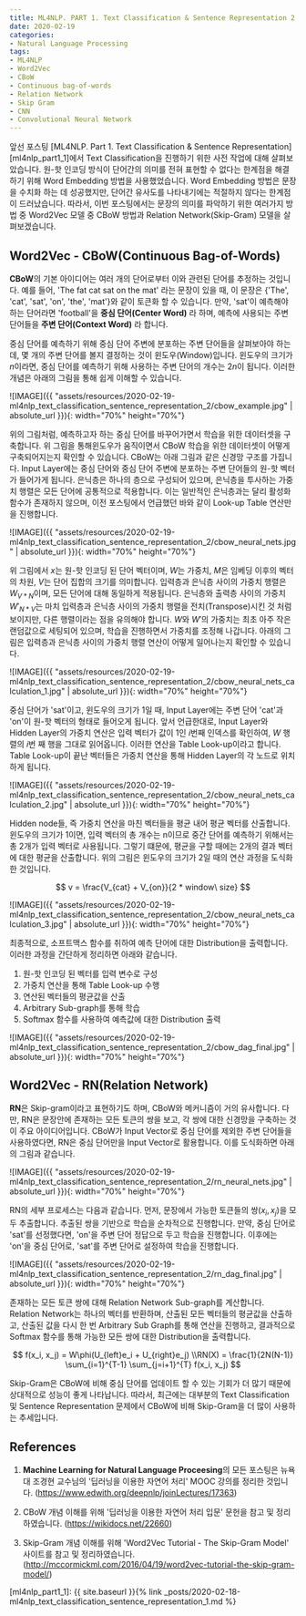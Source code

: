 ```yaml
---
title: ML4NLP. PART 1. Text Classification & Sentence Representation 2 
date: 2020-02-19
categories:
- Natural Language Processing
tags:
- ML4NLP
- Word2Vec
- CBoW
- Continuous bag-of-words
- Relation Network
- Skip Gram
- CNN
- Convolutional Neural Network
---
```


앞선 포스팅 [ML4NLP. Part 1. Text Classification & Sentence Representation][ml4nlp_part1_1]에서 Text Classification을 진행하기 위한 사전 작업에 대해 살펴보았습니다. 원-핫 인코딩 방식이 단어간의 의미를 전혀 표현할 수 없다는 한계점을 해결하기 위해 Word Embedding 방법을 사용했었습니다. Word Embedding 방법은 문장을 수치화 하는 데 성공했지만, 단어간 유사도를 나타내기에는 적절하지 않다는 한계점이 드러났습니다. 따라서, 이번 포스팅에서는 문장의 의미를 파악하기 위한 여러가지 방법 중 Word2Vec 모델 중 CBoW 방법과 Relation Network(Skip-Gram) 모델을 살펴보겠습니다.

## Word2Vec - CBoW(Continuous Bag-of-Words)
**CBoW**의 기본 아이디어는 여러 개의 단어로부터 이와 관련된 단어를 추정하는 것입니다. 예를 들어, 'The fat cat sat on the mat' 라는 문장이 있을 때, 이 문장은 {'The', 'cat', 'sat', 'on', 'the', 'mat'}와 같이 토큰화 할 수 있습니다. 만약, 'sat'이 예측해야 하는 단어라면 'football'을 **중심 단어(Center Word)** 라 하며, 예측에 사용되는 주변 단어들을 **주변 단어(Context Word)** 라 합니다.

중심 단어를 예측하기 위해 중심 단어 주변에 분포하는 주변 단어들을 살펴보아야 하는데, 몇 개의 주변 단어를 볼지 결정하는 것이 윈도우(Window)입니다. 윈도우의 크기가 $n$이라면, 중심 단어를 예측하기 위해 사용하는 주변 단어의 개수는 $2n$이 됩니다. 이러한 개념은 아래의 그림을 통해 쉽게 이해할 수 있습니다.

![IMAGE]({{ "assets/resources/2020-02-19-ml4nlp_text_classification_sentence_representation_2/cbow_example.jpg" | absolute_url }}){: width="70%" height="70%"}

위의 그림처럼, 예측하고자 하는 중심 단어를 바꾸어가면서 학습을 위한 데이터셋을 구축합니다. 위 그림을 통해윈도우가 움직이면서 CBoW 학습을 위한 데이터셋이 어떻게 구축되어지는지 확인할 수 있습니다. CBoW는 아래 그림과 같은 신경망 구조를 가집니다. Input Layer에는 중심 단어와 중심 단어 주변에 분포하는 주변 단어들의 원-핫 벡터가 들어가게 됩니다. 은닉층은 하나의 층으로 구성되어 있으며, 은닉층을 투사하는 가중치 행렬은 모든 단어에 공통적으로 적용합니다. 이는 일반적인 은닉층과는 달리 활성화 함수가 존재하지 않으며, 이전 포스팅에서 언급했던 바와 같이 Look-up Table 연산만을 진행합니다. 

![IMAGE]({{ "assets/resources/2020-02-19-ml4nlp_text_classification_sentence_representation_2/cbow_neural_nets.jpg" | absolute_url }}){: width="70%" height="70%"}

위 그림에서 $x$는 원-핫 인코딩 된 단어 벡터이며, $W$는 가중치, $M$은 임베딩 이후의 벡터의 차원, $V$는 단어 집합의 크기를 의미합니다. 입력층과 은닉층 사이의 가중치 행렬은 $W_{V*N}$이며, 모든 단어에 대해 동일하게 적용됩니다. 은닉층와 출력층 사이의 가중치 $W'_{N * V}$는 마치 입력층과 은닉층 사이의 가중치 행렬을 전치(Transpose)시킨 것 처럼 보이지만, 다른 행렬이라는 점을 유의해야 합니다. $W$와 $W'$의 가중치는 최초 아주 작은 랜덤값으로 세팅되어 있으며, 학습을 진행하면서 가중치를 조정해 나갑니다. 아래의 그림은 입력층과 은닉층 사이의 가중치 행렬 연산이 어떻게 일어나는지 확인할 수 있습니다.

![IMAGE]({{ "assets/resources/2020-02-19-ml4nlp_text_classification_sentence_representation_2/cbow_neural_nets_calculation_1.jpg" | absolute_url }}){: width="70%" height="70%"}

중심 단어가 'sat'이고, 윈도우의 크기가 1일 때, Input Layer에는 주변 단어 'cat'과 'on'이 원-핫 벡터의 형태로 들어오게 됩니다. 앞서 언급한대로, Input Layer와 Hidden Layer의 가중치 연산은 입력 벡터가 값이 1인  $i$번째 인덱스를 확인하여, $W$ 행렬의 $i$번 째 행을 그대로 읽어옵니다. 이러한 연산을 Table Look-up이라고 합니다. Table Look-up이 끝난 벡터들은 가중치 연산을 통해 Hidden Layer의 각 노드로 위치하게 됩니다.

![IMAGE]({{ "assets/resources/2020-02-19-ml4nlp_text_classification_sentence_representation_2/cbow_neural_nets_calculation_2.jpg" | absolute_url }}){: width="70%" height="70%"}

Hidden node들, 즉 가중치 연산을 마친 벡터들을 평균 내어 평균 벡터를 산출합니다. 윈도우의 크기가 1이면, 입력 벡터의 총 개수는 n이므로 중간 단어를 예측하기 위해서는 총 2개가 입력 벡터로 사용됩니다. 그렇기 떄문에, 평균을 구할 때에는 2개의 결과 벡터에 대한 평균을 산출합니다. 위의 그림은 윈도우의 크기가 2일 때의 연산 과정을 도식화 한 것입니다.

$$ v = \frac{V_{cat} + V_{on}}{2 * window\ size} $$

![IMAGE]({{ "assets/resources/2020-02-19-ml4nlp_text_classification_sentence_representation_2/cbow_neural_nets_calculation_3.jpg" | absolute_url }}){: width="70%" height="70%"}

최종적으로, 소프트맥스 함수를 취하여 예측 단어에 대한 Distribution을 출력합니다. 이러한 과정을 간단하게 정리하면 아래와 같습니다.

1. 원-핫 인코딩 된 벡터를 입력 변수로 구성
2. 가중치 연산을 통해 Table Look-up 수행
3. 연산된 벡터들의 평균값을 산출
4. Arbitrary Sub-graph를 통해 학습
5. Softmax 함수를 사용하여 예측값에 대한 Distribution 출력

![IMAGE]({{ "assets/resources/2020-02-19-ml4nlp_text_classification_sentence_representation_2/cbow_dag_final.jpg" | absolute_url }}){: width="70%" height="70%"}

## Word2Vec - RN(Relation Network)
**RN**은 Skip-gram이라고 표현하기도 하며, CBoW와 메커니즘이 거의 유사합니다. 다만, RN은 문장안에 존재하는 모든 토큰의 쌍을 보고, 각 쌍에 대한 신경망을 구축하는 것이 주요 아이디어입니다. CBoW가 Input Vector로 중심 단어를 제외한 주변 단어들을 사용하였다면, RN은 중심 단어만을 Input Vector로 활용합니다. 이를 도식화하면 아래의 그림과 같습니다.

![IMAGE]({{ "assets/resources/2020-02-19-ml4nlp_text_classification_sentence_representation_2/rn_neural_nets.jpg" | absolute_url }}){: width="70%" height="70%"}

RN의 세부 프로세스는 다음과 같습니다. 먼저, 문장에서 가능한 토큰들의 쌍$(x_i, x_j)$을 모두 추출합니다. 추출된 쌍을 기반으로 학습을 순차적으로 진행합니다. 만약, 중심 단어로 'sat'를 선정했다면, 'on'을 주변 단어 정답으로 두고 학습을 진행합니다. 이후에는 'on'을 중심 단어로, 'sat'를 주변 단어로 설정하여 학습을 진행합니다. 

![IMAGE]({{ "assets/resources/2020-02-19-ml4nlp_text_classification_sentence_representation_2/rn_dag_final.jpg" | absolute_url }}){: width="70%" height="70%"}

존재하는 모든 토큰 쌍에 대해 Relation Network Sub-graph를 계산합니다. Relation Network는 하나의 벡터를 반환하며, 산출된 모든 벡터들의 평균값을 산출하고, 산출된 값을 다시 한 번 Arbitrary Sub Graph를 통해 연산을 진행하고, 결과적으로 Softmax 함수를 통해 가능한 모든 쌍에 대한 Distribution을 출력합니다.

$$ f(x_i, x_j) = W\phi(U_{left}e_i + U_{right}e_j) \\RN(X) = \frac{1}{2N(N-1)} \sum_{i=1}^{T-1} \sum_{j=i+1}^{T} f(x_i, x_j) $$

Skip-Gram은 CBoW에 비해 중심 단어를 업데이트 할 수 있는 기회가 더 많기 때문에 상대적으로 성능이 좋게 나타납니다. 따라서, 최근에는 대부분의 Text Classification 및 Sentence Representation 문제에서 CBoW에 비해 Skip-Gram을 더 많이 사용하는 추세입니다.

## References
1. **Machine Learning for Natural Language Proceesing**의 모든 포스팅은 뉴욕대 조경현 교수님의 '딥러닝을 이용한 자연어 처리' MOOC 강의를 정리한 것입니다. (https://www.edwith.org/deepnlp/joinLectures/17363)

2. CBoW 개념 이해를 위해 '딥러닝을 이용한 자연어 처리 입문' 문헌을 참고 및 정리하였습니다. (https://wikidocs.net/22660)

3. Skip-Gram 개념 이해를 위해 'Word2Vec Tutorial - The Skip-Gram Model' 사이트를 참고 및 정리하였습니다. (http://mccormickml.com/2016/04/19/word2vec-tutorial-the-skip-gram-model/)

[ml4nlp_part1_1]: {{ site.baseurl }}{% link _posts/2020-02-18-ml4nlp_text_classification_sentence_representation_1.md %}
